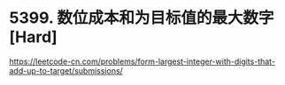 # 5399. 数位成本和为目标值的最大数字 [Hard]

<https://leetcode-cn.com/problems/form-largest-integer-with-digits-that-add-up-to-target/submissions/>
